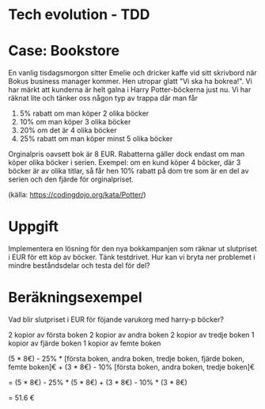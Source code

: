# Tech evolution - TDD

# Case: Bookstore
En vanlig tisdagsmorgon sitter Emelie och dricker kaffe vid sitt skrivbord när Bokus business manager kommer. Hen utropar glatt "Vi ska ha bokrea!". Vi har märkt att kunderna är helt galna i Harry Potter-böckerna just nu. Vi har räknat lite och tänker oss någon typ av trappa där man får 
1.	5% rabatt om man köper 2 olika böcker
2.	10% om man köper 3 olika böcker
3.	20% om det är 4 olika böcker 
4.	25% rabatt om man köper minst 5 olika böcker

Orginalpris oavsett bok är 8 EUR. 
Rabatterna gäller dock endast om man köper olika böcker i serien. Exempel: om en kund köper 4 böcker, där 3 böcker är av olika titlar, så får hen 10% rabatt på dom tre som är en del av serien och den fjärde för orginalpriset.

(källa: https://codingdojo.org/kata/Potter/)

# Uppgift
Implementera en lösning för den nya bokkampanjen som räknar ut slutpriset i EUR för ett köp av böcker. Tänk testdrivet. Hur kan vi bryta ner problemet i mindre beståndsdelar och testa del för del?

# Beräkningsexempel
Vad blir slutpriset i EUR för föjande varukorg med harry-p böcker?

2 kopior av första boken
2 kopior av andra boken
2 kopior av tredje boken
1 kopior av fjärde boken
1 kopior av femte boken

(5 * 8€) - 25% * [första boken, andra boken, tredje boken, fjärde boken, femte boken]€ + (3 * 8€) - 10% [första boken, andra boken, tredje boken]€

= (5 * 8€) - 25% * (5 * 8€) + (3 * 8€) - 10% * (3 * 8€)

= 51.6 €